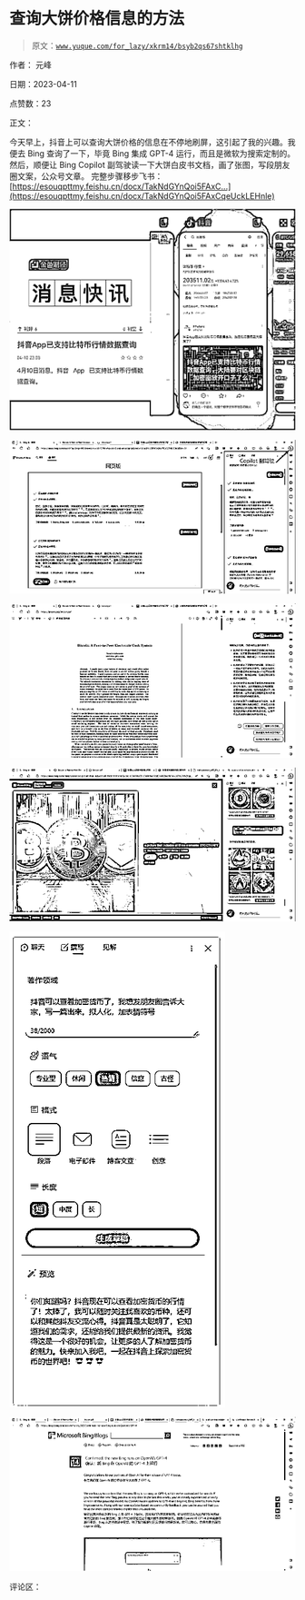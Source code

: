 # 查询大饼价格信息的方法

> 原文：[`www.yuque.com/for_lazy/xkrm14/bsyb2qs67shtklhg`](https://www.yuque.com/for_lazy/xkrm14/bsyb2qs67shtklhg)

作者： 元峰

日期：2023-04-11

点赞数：23

正文：

今天早上，抖音上可以查询大饼价格的信息在不停地刷屏，这引起了我的兴趣。我便去 Bing 查询了一下，毕竟 Bing 集成 GPT-4 运行，而且是微软为搜索定制的。 然后，顺便让 Bing Copilot 副驾驶读一下大饼白皮书文档，画了张图，写段朋友圈文案，公众号文章。 完整步骤移步飞书：‌⁣‬⁡⁣‌⁢‬⁢‌⁡‌⁢⁤‍⁤⁤‌‌‬⁡‌⁤‍‌⁡‬⁡‌⁡‍[https://esouqpttmy.feishu.cn/docx/TakNdGYnQoi5FAxC...](https://esouqpttmy.feishu.cn/docx/TakNdGYnQoi5FAxCqeUckLEHnle)

![](img/80809c3ecc2f958bc7ee10fd9b338446.png)

![](img/5abaa3879b28096925bc727554dfdde3.png)

![](img/c22d2e527df21faa886aaa50511bb77c.png)

![](img/b545b24b31f00038c1c482a65dabbc61.png)

![](img/0a58f24c8da31617653720e2f48b3e53.png)

![](img/9cbb9bf88b10466346610a618b1378f9.png)

评论区：



